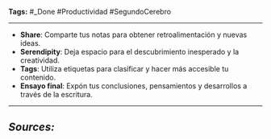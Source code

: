 **Tags:** #_Done 
#Productividad #SegundoCerebro 
- - -
- **Share**: Comparte tus notas para obtener retroalimentación y nuevas ideas.
- **Serendipity**: Deja espacio para el descubrimiento inesperado y la creatividad.
- **Tags**: Utiliza etiquetas para clasificar y hacer más accesible tu contenido.
- **Ensayo final**: Expón tus conclusiones, pensamientos y desarrollos a través de la escritura.
- - - 
## ***Sources:***